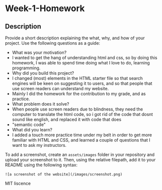 # Week-1-Homework

## Description

Provide a short description explaining the what, why, and how of your project. Use the following questions as a guide:

- What was your motivation?
- I wanted to get the hang of understanding html and css, so by doing this homework, I was able to spend time doing what I love to do, learning programming.
- Why did you build this project?
- I changed (most) elements in the HTML starter file so that search engines will be keen on suggesting it to users, and so that people that use screen readers can understand my website.
- Mainly I did the homework for the contribution to my grade, and as practice.
- What problem does it solve?
- When people use screen readers due to blindness, they need the computer to translate the html code, so i got rid of the code that dosnt sound like english, and replaced it with code that does
- "semantic code"
- What did you learn?
- I added a touch more practice time under my belt in order to get more familiar with HTML and CSS, and learned a couple of questions that I want to ask my instructors.


To add a screenshot, create an `assets/images` folder in your repository and upload your screenshot to it. Then, using the relative filepath, add it to your README using the following syntax:

    
    ![a screenshot of the website](/images/screenshot.png)
    


MIT liscence
